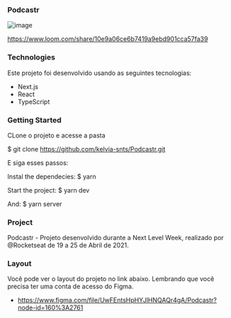 ### Podcastr
![image](https://user-images.githubusercontent.com/69319634/115974265-e4784580-a531-11eb-8c7a-296199732bfc.png)

https://www.loom.com/share/10e9a06ce6b7419a9ebd901cca57fa39

### Technologies
Este projeto foi desenvolvido usando as seguintes tecnologias:

* Next.js
* React
* TypeScript

### Getting Started

CLone o projeto e acesse a pasta

$ git clone https://github.com/kelvia-snts/Podcastr.git

E siga esses passos:

Instal the dependecies:
$ yarn

Start the project:
$ yarn dev 

And:
$ yarn server

### Project

Podcastr - Projeto desenvolvido durante a Next Level Week, realizado por @Rocketseat de 19 a 25 de Abril de 2021.

### Layout 

Você pode ver o layout do projeto no link abaixo. Lembrando que você precisa ter uma conta de acesso do Figma.

* https://www.figma.com/file/UwFEntsHpHYJlHNQAQr4gA/Podcastr?node-id=160%3A2761
